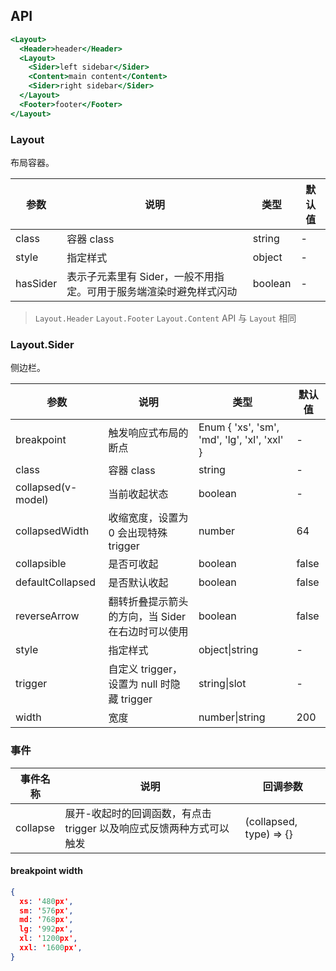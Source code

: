 
## API

```handlebars
<Layout>
  <Header>header</Header>
  <Layout>
    <Sider>left sidebar</Sider>
    <Content>main content</Content>
    <Sider>right sidebar</Sider>
  </Layout>
  <Footer>footer</Footer>
</Layout>
```

### Layout

布局容器。

| 参数 | 说明 | 类型 | 默认值 |
| --- | --- | --- | --- |
| class | 容器 class | string | - |
| style | 指定样式 | object | - |
| hasSider | 表示子元素里有 Sider，一般不用指定。可用于服务端渲染时避免样式闪动 | boolean | - |

> `Layout.Header` `Layout.Footer` `Layout.Content` API 与 `Layout` 相同

### Layout.Sider

侧边栏。

| 参数 | 说明 | 类型 | 默认值 |
| --- | --- | --- | --- |
| breakpoint | 触发响应式布局的断点 | Enum { 'xs', 'sm', 'md', 'lg', 'xl', 'xxl' } | - |
| class | 容器 class | string | - |
| collapsed(v-model) | 当前收起状态 | boolean | - |
| collapsedWidth | 收缩宽度，设置为 0 会出现特殊 trigger | number | 64 |
| collapsible | 是否可收起 | boolean | false |
| defaultCollapsed | 是否默认收起 | boolean | false |
| reverseArrow | 翻转折叠提示箭头的方向，当 Sider 在右边时可以使用 | boolean | false |
| style | 指定样式 | object\|string | - |
| trigger | 自定义 trigger，设置为 null 时隐藏 trigger | string\|slot | - |
| width | 宽度 | number\|string | 200 |

### 事件
| 事件名称 | 说明 | 回调参数 |
| --- | --- | --- |
| collapse | 展开-收起时的回调函数，有点击 trigger 以及响应式反馈两种方式可以触发 | (collapsed, type) => {} |

#### breakpoint width

```json
{
  xs: '480px',
  sm: '576px',
  md: '768px',
  lg: '992px',
  xl: '1200px',
  xxl: '1600px',
}
```